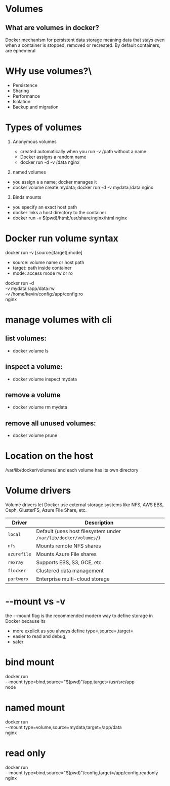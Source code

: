 # Volumes

## What are volumes in docker?
Docker mechanism for persistent data storage meaning data that stays even when a container is stopped, removed or recreated.
By default containers, are ephemeral

# WHy use volumes?\
- Persistence
- Sharing
- Performance
- Isolation
- Backup and migration

# Types of volumes
1. Anonymous volumes
   - created automatically when you run -v /path without a name
   - Docker assigns a random name
   - docker run -d -v /data nginx

2. named volumes
  - you assign a a name; docker manages it
  - docker volume create mydata;  docker run -d -v mydata:/data nginx

3. Binds mounts
  - you specify an exact host path
  - docker links a host directory to the container
  - docker run -v $(pwd)/html:/usr/share/nginx/html nginx


# Docker run volume syntax
docker run -v [source:]target[:mode]

- source: volume name or host path
- target: path inside container
- mode: access mode rw or ro

docker run -d \
  -v mydata:/app/data:rw \
  -v /home/kevin/config:/app/config:ro \
  nginx

# manage volumes with cli
## list volumes:
 - docker volume ls
 
## inspect a volume:
- docker volume inspect mydata

## remove a volume
- docker volume rm mydata

## remove all unused volumes:
- docker volume prune


# Location on the host
/var/lib/docker/volumes/
and each volume has its own directory


# Volume drivers

Volume drivers let Docker use external storage systems like NFS, AWS EBS, Ceph, GlusterFS, Azure File Share, etc.


| Driver      | Description                                                     |
| ----------- | --------------------------------------------------------------- |
| `local`     | Default (uses host filesystem under `/var/lib/docker/volumes/`) |
| `nfs`       | Mounts remote NFS shares                                        |
| `azurefile` | Mounts Azure File shares                                        |
| `rexray`    | Supports EBS, S3, GCE, etc.                                     |
| `flocker`   | Clustered data management                                       |
| `portworx`  | Enterprise multi-cloud storage                                  |




# --mount vs -v 
the --mount flag is the recommended modern way to define storage in Docker because its
- more explicit as you always define type=,source=,target=
- easier to read and debug,
- safer

# bind mount
docker run \
  --mount type=bind,source="$(pwd)"/app,target=/usr/src/app \
  node

# named mount
docker run \
  --mount type=volume,source=mydata,target=/app/data \
  nginx

# read only
docker run \
  --mount type=bind,source="$(pwd)"/config,target=/app/config,readonly \
  nginx


 

















